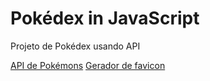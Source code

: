 # Pokédex in JavaScript

Projeto de Pokédex usando API

[API de Pokémons](https://pokeapi.co)
[Gerador de favicon](https://www.websiteplanet.com/pt-br/webtools/favicon-generator)